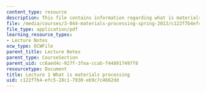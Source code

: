 ```yaml
---
content_type: resource
description: This file contains information regarding what is materials processing.
file: /media/courses/3-044-materials-processing-spring-2013/c122f7b4efc528c17930eb9c7c4662dd_MIT3_044S13_Lec01.pdf
file_type: application/pdf
learning_resource_types:
- Lecture Notes
ocw_type: OCWFile
parent_title: Lecture Notes
parent_type: CourseSection
parent_uid: cc6aed4c-927f-3fea-ccab-f448917497f8
resourcetype: Document
title: Lecture 1 What is materials processing
uid: c122f7b4-efc5-28c1-7930-eb9c7c4662dd
---
```

